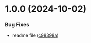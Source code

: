 # 1.0.0 (2024-10-02)


### Bug Fixes

* readme file ([c98398a](https://github.com/shreyans281997/change-log-automation/commit/c98398aed3130797d714bf6c8c2703044b337337))

